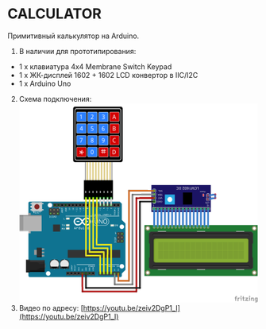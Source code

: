 # CALCULATOR
Примитивный калькулятор на Arduino.
1. В наличии для прототипирования:
* 1 х клавиатура 4x4 Membrane Switch Keypad
* 1 х ЖК-дисплей 1602 + 1602 LCD конвертор в IIC/I2C
* 1 х Arduino Uno
2. Схема подключения:
![Схема подключения](https://github.com/dbprof/calculator/blob/master/calculator.png)
3. Видео по адресу: [https://youtu.be/zeiv2DgP1_I](https://youtu.be/zeiv2DgP1_I)
